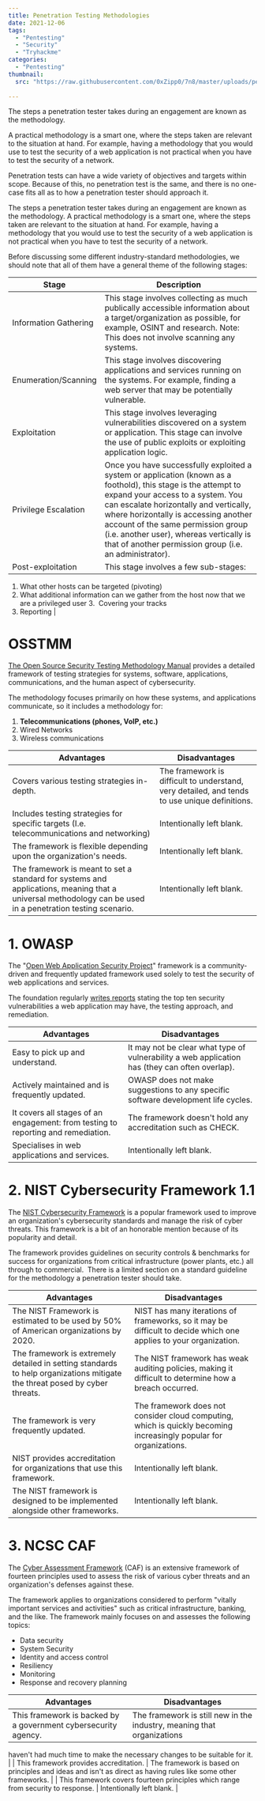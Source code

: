 ```yaml
---
title: Penetration Testing Methodologies
date: 2021-12-06
tags:
  - "Pentesting"
  - "Security"
  - "Tryhackme"
categories:
  - "Pentesting"
thumbnail:
  src: "https://raw.githubusercontent.com/0xZipp0/7n8/master/uploads/pentest.png"
  
---
```


The steps a penetration tester takes during an engagement are known as the methodology. 


<!--more-->

A practical methodology is a smart one, where the steps taken are relevant to the situation at hand. For example, having a methodology that you would use to test the security of a web application is not practical when you have to test the security of a network.

Penetration tests can have a wide variety of objectives and targets within scope. Because of this, no penetration test is the same, and there is no one-case fits all as to how a penetration tester should approach it.

The steps a penetration tester takes during an engagement are known as the methodology. A practical methodology is a smart one, where the steps taken are relevant to the situation at hand. For example, having a methodology that you would use to test the security of a web application is not practical when you have to test the security of a network.

Before discussing some different industry-standard methodologies, we should note that all of them have a general theme of the following stages:

| Stage | Description |
| --- | --- |
| Information Gathering | This stage involves collecting as much publically accessible information about a target/organization as possible, for example, OSINT and research. Note: This does not involve scanning any systems. |
| Enumeration/Scanning | This stage involves discovering applications and services running on the systems. For example, finding a web server that may be potentially vulnerable. |
| Exploitation | This stage involves leveraging vulnerabilities discovered on a system or application. This stage can involve the use of public exploits or exploiting application logic. |
| Privilege Escalation | Once you have successfully exploited a system or application (known as a foothold), this stage is the attempt to expand your access to a system. You can escalate horizontally and vertically, where horizontally is accessing another account of the same permission group (i.e. another user), whereas vertically is that of another permission group (i.e. an administrator). |
| Post-exploitation | This stage involves a few sub-stages:

1. What other hosts can be targeted (pivoting)
2. What additional information can we gather from the host now that we are a privileged user
3.  Covering your tracks
1. Reporting |

# **OSSTMM**


[The Open Source Security Testing Methodology Manual](https://www.isecom.org/OSSTMM.3.pdf) provides a detailed framework of testing strategies for systems, software, applications, communications, and the human aspect of cybersecurity.

The methodology focuses primarily on how these systems, and applications communicate, so it includes a methodology for:

1. **Telecommunications (phones, VoIP, etc.)**
2. Wired Networks
3. Wireless communications

| Advantages | Disadvantages |
| --- | --- |
| Covers various testing strategies in-depth. | The framework is difficult to understand, very detailed, and tends to use unique definitions. |
| Includes testing strategies for specific targets (I.e. telecommunications and networking) | Intentionally left blank. |
| The framework is flexible depending upon the organization's needs. | Intentionally left blank. |
| The framework is meant to set a standard for systems and applications, meaning that a universal methodology can be used in a penetration testing scenario. | Intentionally left blank. |

# 1. **OWASP**


The "[Open Web Application Security Project](https://owasp.org/)" framework is a community-driven and frequently updated framework used solely to test the security of web applications and services.

The foundation regularly [writes reports](https://owasp.org/www-project-top-ten/2017/) stating the top ten security vulnerabilities a web application may have, the testing approach, and remediation.

| Advantages | Disadvantages |
| --- | --- |
| Easy to pick up and understand. | It may not be clear what type of vulnerability a web application has (they can often overlap). |
| Actively maintained and is frequently updated. | OWASP does not make suggestions to any specific software development life cycles. |
| It covers all stages of an engagement: from testing to reporting and remediation. | The framework doesn't hold any accreditation such as CHECK. |
| Specialises in web applications and services. | Intentionally left blank. |

# 2. **NIST Cybersecurity Framework 1.1**


The [NIST Cybersecurity Framework](https://www.nist.gov/cyberframework) is a popular framework used to improve an organization's cybersecurity standards and manage the risk of cyber threats. This framework is a bit of an honorable mention because of its popularity and detail.

The framework provides guidelines on security controls & benchmarks for success for organizations from critical infrastructure (power plants, etc.) all through to commercial.  There is a limited section on a standard guideline for the methodology a penetration tester should take.

| Advantages | Disadvantages |
| --- | --- |
| The NIST Framework is estimated to be used by 50% of American organizations by 2020. | NIST has many iterations of frameworks, so it may be difficult to decide which one applies to your organization. |
| The framework is extremely detailed in setting standards to help organizations mitigate the threat posed by cyber threats. | The NIST framework has weak auditing policies, making it difficult to determine how a breach occurred. |
| The framework is very frequently updated. | The framework does not consider cloud computing, which is quickly becoming increasingly popular for organizations. |
| NIST provides accreditation for organizations that use this framework. | Intentionally left blank. |
| The NIST framework is designed to be implemented alongside other frameworks. | Intentionally left blank. |

# 3. **NCSC CAF**


The [Cyber Assessment Framework](https://www.ncsc.gov.uk/collection/caf/caf-principles-and-guidance) (CAF) is an extensive framework of fourteen principles used to assess the risk of various cyber threats and an organization's defenses against these.

The framework applies to organizations considered to perform "vitally important services and activities" such as critical infrastructure, banking, and the like. The framework mainly focuses on and assesses the following topics:

- Data security
- System Security
- Identity and access control
- Resiliency
- Monitoring
- Response and recovery planning

| Advantages | Disadvantages |
| --- | --- |
| This framework is backed by a government cybersecurity agency. | The framework is still new in the industry, meaning that organizations 
haven't had much time to make the necessary changes to be suitable for 
it. |
| This framework provides accreditation. | The framework is based on principles and ideas and isn't as direct as having rules like some other frameworks. |
| This framework covers fourteen principles which range from security to response. | Intentionally left blank. |
